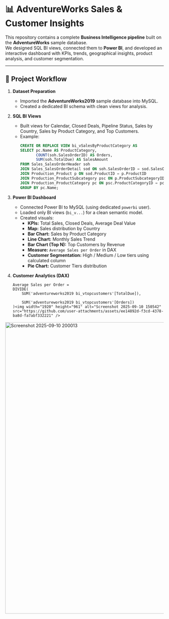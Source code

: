 # 📊 AdventureWorks Sales & Customer Insights

This repository contains a complete **Business Intelligence pipeline** built on the **AdventureWorks** sample database.  
We designed SQL BI views, connected them to **Power BI**, and developed an interactive dashboard with KPIs, trends, geographical insights, product analysis, and customer segmentation.

---

## 🚀 Project Workflow

1. **Dataset Preparation**
   - Imported the **AdventureWorks2019** sample database into MySQL.
   - Created a dedicated BI schema with clean views for analysis.

2. **SQL BI Views**
   - Built views for Calendar, Closed Deals, Pipeline Status, Sales by Country, Sales by Product Category, and Top Customers.
   - Example:  
     ```sql
     CREATE OR REPLACE VIEW bi_vSalesByProductCategory AS
     SELECT pc.Name AS ProductCategory,
            COUNT(soh.SalesOrderID) AS Orders,
            SUM(soh.TotalDue) AS SalesAmount
     FROM Sales_SalesOrderHeader soh
     JOIN Sales_SalesOrderDetail sod ON soh.SalesOrderID = sod.SalesOrderID
     JOIN Production_Product p ON sod.ProductID = p.ProductID
     JOIN Production_ProductSubcategory psc ON p.ProductSubcategoryID = psc.ProductSubcategoryID
     JOIN Production_ProductCategory pc ON psc.ProductCategoryID = pc.ProductCategoryID
     GROUP BY pc.Name;
     ```

3. **Power BI Dashboard**
   - Connected Power BI to MySQL (using dedicated `powerbi` user).
   - Loaded only BI views (`bi_v...`) for a clean semantic model.
   - Created visuals:
     - **KPIs:** Total Sales, Closed Deals, Average Deal Value  
     - **Map:** Sales distribution by Country  
     - **Bar Chart:** Sales by Product Category  
     - **Line Chart:** Monthly Sales Trend  
     - **Bar Chart (Top N):** Top Customers by Revenue  
     - **Measure:** `Average Sales per Order` in DAX  
     - **Customer Segmentation:** High / Medium / Low tiers using calculated column  
     - **Pie Chart:** Customer Tiers distribution  

4. **Customer Analytics (DAX)**
   ```DAX
   Average Sales per Order =
   DIVIDE(
       SUM('adventureworks2019 bi_vtopcustomers'[TotalDue]),
   
       SUM('adventureworks2019 bi_vtopcustomers'[Orders])
   )<img width="1920" height="961" alt="Screenshot 2025-09-10 150542" src="https://github.com/user-attachments/assets/ee14892d-f3cd-4378-ba8d-fa7abf332221" />

<img width="1910" height="928" alt="Screenshot 2025-09-10 200013" src="https://github.com/user-attachments/assets/6a6d9c3f-c38c-486d-8b57-c1bf32e73603" />

